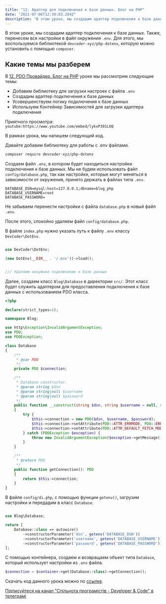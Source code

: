 ```yaml
---
title: "12. Адаптер для подключения к базе данных. Блог на PHP"
date: "2021-07-06T12:30:03.284Z"
description: "В этом уроке, мы создадим адаптер подключения к базе данных. Также, перенесем все настройки в файл окружения .env."
---
```


В этом уроке, мы создадим адаптер подключения к базе данных. Также, перенесем все настройки в файл окружения `.env`.
Для этого, мы воспользуемся библиотекой `devcoder-xyz/php-dotenv`, которую можно установить с помощью `composer`.

## Какие темы мы разберем
В [12. PDO Провайдер. Блог на PHP](https://www.youtube.com/watch?v=lykxP391L6Q) уроке мы рассмотрим следующие темы:
* Добавим библиотеку для загрузки настроек с файла `.env`
* Создадим адаптер подключения к базе данных
* Усовершенствуем логику подключения к базе данных
* Используем Контейнер Зависимостей для загрузки адаптера подключения

Приятного просмотра:
`youtube:https://www.youtube.com/embed/lykxP391L6Q`

В рамках урока, мы напишем следующий код.

Давайте добавим библиотеку для работы с .env файлами.

```bash
composer require devcoder-xyz/php-dotenv
```

Создаем файл `.env`, в котором будет находиться настройки подключения к базе данных. Мы не будем использовать файл `config/database.php`, так как настройки, которые могут меняться в зависимости от окружения, принято держать в файлах типа `.env`.

```
DATABASE_DSN=mysql:host=127.0.0.1;dbname=blog_php
DATABASE_USERNAME=root
DATABASE_PASSWORD= 
```
Не забываем перенести настройки с файла `database.php` в новый файл `.env`.

После этого, спокойно удаляем файл `config/database.php`.

В файле `index.php` нужно указать путь к файлу `.env` классу `DevCoder\DotEnv`.

```php

use DevCoder\DotEnv;

(new DotEnv(__DIR__ . '/.env'))->load();


/// Удаляем ненужное подключение к базе данных
```

Далее, создаем класс `Blog\Database` в директории `src/`. Этот класс будет служить адаптером для предоставления подключения к базе данных с использованием PDO класса.

```php
<?php

declare(strict_types=1);

namespace Blog;

use http\Exception\InvalidArgumentException;
use PDO;
use PDOException;

class Database
{
    /**
     * @var PDO
     */
    private PDO $connection;

    /**
     * Database constructor.
     * @param string $dsn
     * @param string|null $username
     * @param string|null $password
     */
    public function __construct(string $dsn, string $username = null, string $password = null)
    {
        try {
            $this->connection = new PDO($dsn, $username, $password);
            $this->connection->setAttribute(PDO::ATTR_ERRMODE, PDO::ERRMODE_EXCEPTION);
            $this->connection->setAttribute(PDO::ATTR_DEFAULT_FETCH_MODE, PDO::FETCH_ASSOC);
        } catch (PDOException $exception) {
            throw new InvalidArgumentException($exception->getMessage());
        }
    }

    /**
     * @return PDO
     */
    public function getConnection(): PDO
    {
        return $this->connection;
    }
}
```

В файле `config/di.php`, с помощью функции `getenv()`, загрузим настройки и передадим в класс `Database`.

```php

use Blog\Database;

return [
    Database::class => autowire()
        ->constructorParameter('dsn', getenv('DATABASE_DSN'))
        ->constructorParameter('username', getenv('DATABASE_USERNAME'))
        ->constructorParameter('password', getenv('DATABASE_PASSWORD'))
];
```

С помощью контейнера, создаем и возвращаем объект типа `Database`, который использует настройки из `.env` файла.
```php
$connection = $container->get(Database::class)->getConnection();
```

Скачать код данного урока можно по [ссылке](https://github.com/mcspronko/php-blog/commit/66881a8e6244eb87ee06a44f622d09420c5b9c77).

[Підписуйтеся на канал "Спільнота програмістів - Developer & Code" в телеграмі](https://t.me/developerandcode)
